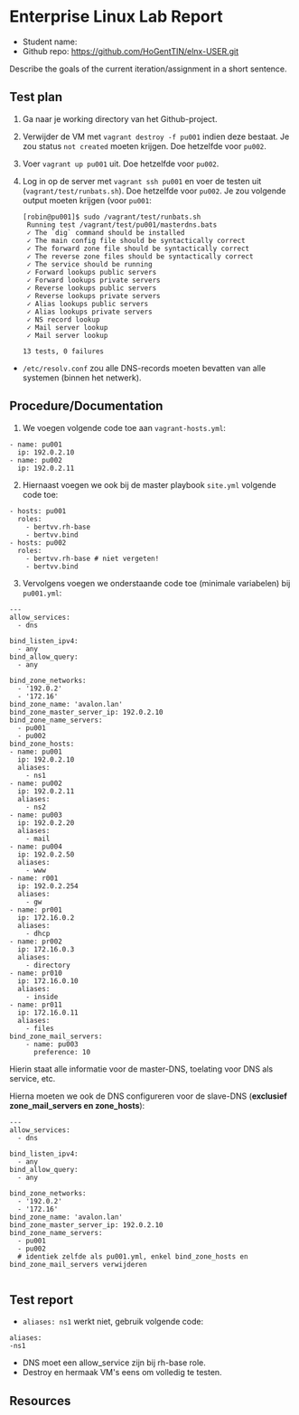 # Enterprise Linux Lab Report

- Student name: 
- Github repo: <https://github.com/HoGentTIN/elnx-USER.git>

Describe the goals of the current iteration/assignment in a short sentence.

## Test plan

1. Ga naar je working directory van het Github-project.
2. Verwijder de VM met `vagrant destroy -f pu001` indien deze bestaat. Je zou status `not created` moeten krijgen. Doe hetzelfde voor `pu002`.
3. Voer `vagrant up pu001` uit. Doe hetzelfde voor `pu002`.
4. Log in op de server met `vagrant ssh pu001` en voer de testen uit (`vagrant/test/runbats.sh`). Doe hetzelfde voor `pu002`.
Je zou volgende output moeten krijgen (voor `pu001`:

    ```
    [robin@pu001]$ sudo /vagrant/test/runbats.sh
     Running test /vagrant/test/pu001/masterdns.bats
     ✓ The `dig` command should be installed
     ✓ The main config file should be syntactically correct
     ✓ The forward zone file should be syntactically correct
     ✓ The reverse zone files should be syntactically correct
     ✓ The service should be running
     ✓ Forward lookups public servers
     ✓ Forward lookups private servers
     ✓ Reverse lookups public servers
     ✓ Reverse lookups private servers
     ✓ Alias lookups public servers
     ✓ Alias lookups private servers
     ✓ NS record lookup
     ✓ Mail server lookup
     ✓ Mail server lookup

    13 tests, 0 failures
    ```


- `/etc/resolv.conf` zou alle DNS-records moeten bevatten van alle systemen (binnen het netwerk).

## Procedure/Documentation

1. We voegen volgende code toe aan `vagrant-hosts.yml`:
```
- name: pu001
  ip: 192.0.2.10
- name: pu002
  ip: 192.0.2.11
```
2. Hiernaast voegen we ook bij de master playbook `site.yml` volgende code toe:
```
- hosts: pu001
  roles:
    - bertvv.rh-base
    - bertvv.bind
- hosts: pu002
  roles:
    - bertvv.rh-base # niet vergeten!
    - bertvv.bind
```
3. Vervolgens voegen we onderstaande code toe (minimale variabelen) bij `pu001.yml`:
```
---
allow_services:
  - dns

bind_listen_ipv4:
  - any
bind_allow_query:
  - any

bind_zone_networks:
  - '192.0.2'
  - '172.16'
bind_zone_name: 'avalon.lan'
bind_zone_master_server_ip: 192.0.2.10
bind_zone_name_servers:
  - pu001
  - pu002
bind_zone_hosts:
- name: pu001
  ip: 192.0.2.10
  aliases: 
    - ns1
- name: pu002
  ip: 192.0.2.11
  aliases: 
    - ns2
- name: pu003
  ip: 192.0.2.20
  aliases: 
    - mail
- name: pu004
  ip: 192.0.2.50
  aliases: 
    - www
- name: r001
  ip: 192.0.2.254
  aliases: 
    - gw
- name: pr001
  ip: 172.16.0.2
  aliases: 
    - dhcp
- name: pr002
  ip: 172.16.0.3
  aliases: 
    - directory
- name: pr010
  ip: 172.16.0.10
  aliases: 
    - inside
- name: pr011
  ip: 172.16.0.11
  aliases: 
    - files
bind_zone_mail_servers:
    - name: pu003
      preference: 10
```

Hierin staat alle informatie voor de master-DNS, toelating voor DNS als service, etc.

Hierna moeten we ook de DNS configureren voor de slave-DNS (**exclusief zone_mail_servers en zone_hosts**):

```
---
allow_services:
  - dns

bind_listen_ipv4:
  - any
bind_allow_query:
  - any

bind_zone_networks:
  - '192.0.2'
  - '172.16'
bind_zone_name: 'avalon.lan'
bind_zone_master_server_ip: 192.0.2.10
bind_zone_name_servers:
  - pu001
  - pu002
  # identiek zelfde als pu001.yml, enkel bind_zone_hosts en bind_zone_mail_servers verwijderen


```

## Test report

- `aliases: ns1` werkt niet, gebruik volgende code:

```
aliases:
-ns1
```


- DNS moet een allow_service zijn bij rh-base role.
- Destroy en hermaak VM's eens om volledig te testen.

## Resources
